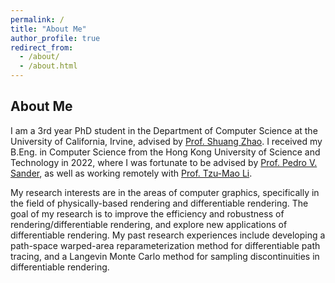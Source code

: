 ```yaml
---
permalink: /
title: "About Me"
author_profile: true
redirect_from: 
  - /about/
  - /about.html
---
```


## About Me
I am a 3rd year PhD student in the Department of Computer Science at the University of California, Irvine, advised by [Prof. Shuang Zhao](https://www.shuangz.com/). I received my B.Eng. in Computer Science from the Hong Kong University of Science and Technology in 2022, where I was fortunate to be advised by [Prof. Pedro V. Sander](https://www.cse.ust.hk/~psander/), as well as working remotely with [Prof. Tzu-Mao Li](https://cseweb.ucsd.edu/~tzli/).

My research interests are in the areas of computer graphics, specifically in the field of physically-based rendering and differentiable rendering. The goal of my research is to improve the efficiency and robustness of rendering/differentiable rendering, and explore new applications of differentiable rendering. My past research experiences include developing a path-space warped-area reparameterization method for differentiable path tracing, and a Langevin Monte Carlo method for sampling discontinuities in differentiable rendering.


